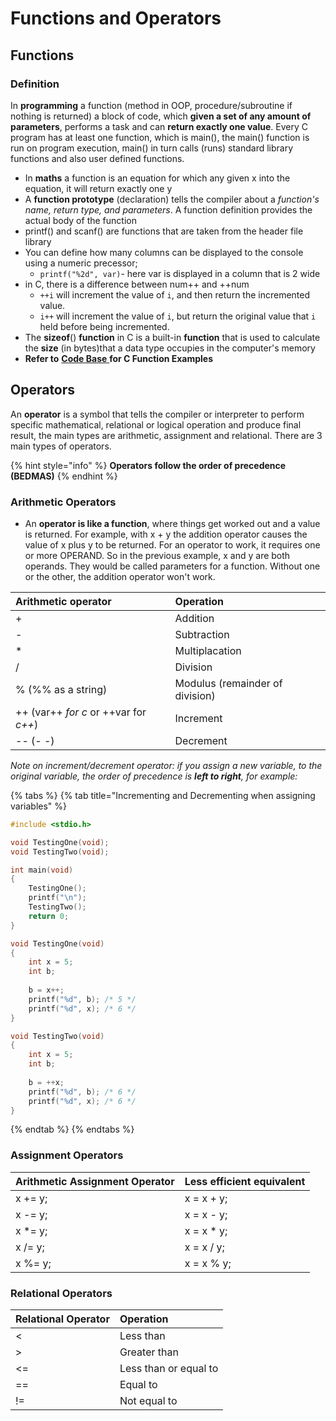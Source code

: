 # Functions and Operators

## Functions

### Definition

In **programming** a function \(method in OOP, procedure/subroutine if nothing is returned\) a block of code, which **given a set of any amount of parameters**, performs a task and can **return exactly one value**. Every C program has at least one function, which is main\(\), the main\(\) function is run on program execution, main\(\) in turn calls \(runs\) standard library functions and also user defined functions.

* In **maths** a function is an equation for which any given x into the equation, it will return exactly one y
* A **function prototype** \(declaration\) tells the compiler about a _function's name, return type, and parameters_. A function definition provides the actual body of the function
* printf\(\) and scanf\(\) are functions that are taken from the header file library
* You can define how many columns can be displayed to the console using a numeric precessor;
  * `printf("%2d", var)`- here var is displayed in a column that is 2 wide
* in C, there is a difference between num++ and ++num
  * `++i` will increment the value of `i`, and then return the incremented value.
  *  `i++` will increment the value of `i`, but return the original value that `i` held before being incremented.
* The **sizeof**\(\) **function** in C is a built-in **function** that is used to calculate the **size** \(in bytes\)that a data type occupies in ​the computer's memory
* **Refer to** [**Code Base** ](https://adnantech.gitbook.io/code/)**for C Function Examples**

## Operators

An **operator** is a symbol that tells the compiler or interpreter to perform specific mathematical, relational or logical operation and produce final result, the main types are arithmetic, assignment and relational. There are 3 main types of operators.

{% hint style="info" %}
**Operators follow the order of precedence \(BEDMAS\)**
{% endhint %}

### Arithmetic Operators

* An **operator is like a function**, where things get worked out and a value is returned. For example, with x + y the addition operator causes the value of x plus y to be returned. For an operator to work, it requires one or more OPERAND. So in the previous example, x and y are both operands. They would be called parameters for a function. Without one or the other, the addition operator won't work.

| Arithmetic operator | Operation |
| :--- | :--- |
| + | Addition |
| - | Subtraction |
| \* | Multiplacation |
| / | Division |
| % \(%% as a string\) | Modulus \(remainder of division\) |
| ++ \(var++ _for c_ or ++var for _c++_\) | Increment |
| -- \(- -\) | Decrement |

_Note on increment/decrement operator: if you assign a new variable, to the original variable, the order of precedence is **left to right**, for example:_

{% tabs %}
{% tab title="Incrementing and Decrementing when assigning variables" %}
```c
#include <stdio.h>

void TestingOne(void);
void TestingTwo(void);

int main(void)
{
    TestingOne();
    printf("\n");
    TestingTwo();
    return 0;                    
}

void TestingOne(void)
{
    int x = 5;
    int b;
    
    b = x++;
    printf("%d", b); /* 5 */
    printf("%d", x); /* 6 */
}

void TestingTwo(void)
{
    int x = 5;
    int b;
    
    b = ++x;
    printf("%d", b); /* 6 */
    printf("%d", x); /* 6 */
}
```
{% endtab %}
{% endtabs %}



### Assignment Operators

| Arithmetic Assignment Operator | Less efficient equivalent |
| :--- | :--- |
| x += y; | x = x + y; |
| x -= y; | x = x - y; |
| x \*= y; | x = x \* y; |
| x /= y; | x = x / y; |
| x %= y; | x = x % y; |

### Relational Operators

| Relational Operator | Operation |
| :--- | :--- |
| &lt; | Less than |
| &gt; | Greater than |
| &lt;= | Less than or equal to |
| == | Equal to |
| != | Not equal to |

